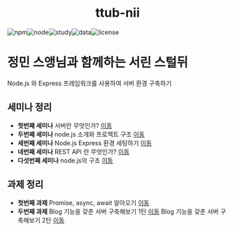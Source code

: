 <h1 align="center">ttub-nii</h1>

<div style="display:flex;" align="center">

  <img alt="npm" src="https://img.shields.io/badge/npm-v6.13.4-red">
  <img alt="node" src="https://img.shields.io/badge/node-v13.6.0-yellow">
  <img alt="study" src="https://img.shields.io/badge/study-server-blue">
  <img alt="data" src="https://img.shields.io/badge/since-2020.01.20-lightgrey">
  <img alt="license" src="https://img.shields.io/badge/license-MIT-green">
</div>

# 정민 스앵님과 함께하는 서린 스털뒤
  Node.js 와 Express 프레임워크를 사용하여 서버 환경 구축하기

## 세미나 정리

- **첫번째 세미나** 서버란 무엇인가? [이동](https://github.com/ttub-nii/Prepare-for-26-Server/blob/master/READMEs/첫번째%20세미나.md)
- **두번째 세미나** node.js 소개와 프로젝트 구조 [이동](https://github.com/ttub-nii/Prepare-for-26-Server/blob/master/READMEs/두번째%20세미나.md)
- **세번째 세미나** Node.js Express 환경 세팅하기 [이동](https://github.com/ttub-nii/Prepare-for-26-Server/blob/master/READMEs/세번째%20세미나.md)
- **네번째 세미나** REST API 란 무엇인가? [이동](https://github.com/ttub-nii/Prepare-for-26-Server/blob/master/READMEs/네번째%20세미나.md)
- **다섯번째 세미나** node.js의 구조 [이동](https://github.com/ttub-nii/Prepare-for-26-Server/blob/master/READMEs/다섯번째%20세미나.md)


## 과제 정리

- **첫번째 과제** Promise, async, await 알아오기 [이동](https://github.com/ttub-nii/Prepare-for-26-Server/blob/master/READMEs/첫번째%20과제.md)
- **두번째 과제** Blog 기능을 갖춘 서버 구축해보기 1탄  [이동](https://github.com/ttub-nii/Study-for-26-Server/blob/master/READMEs/두번째%20과제.md)  Blog 기능을 갖춘 서버 구축해보기 2탄 [이동](https://github.com/ttub-nii/Study-for-26-Server/blob/master/READMEs/두번째%20과제2.md)

